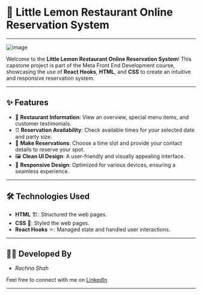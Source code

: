 



# 🍋 Little Lemon Restaurant Online Reservation System  
---

![image](https://github.com/user-attachments/assets/0949307e-d9ac-4c34-9e6c-45df9a09cd42)

Welcome to the **Little Lemon Restaurant Online Reservation System**! This capstone project is part of the Meta Front End Development course, showcasing the use of **React Hooks**, **HTML**, and **CSS** to create an intuitive and responsive reservation system.  

---

## ✨ Features  

- 🏪 **Restaurant Information**: View an overview, special menu items, and customer testimonials.  
- ⏰ **Reservation Availability**: Check available times for your selected date and party size.  
- 📅 **Make Reservations**: Choose a time slot and provide your contact details to reserve your spot.  
- 🖼️ **Clean UI Design**: A user-friendly and visually appealing interface.  
- 📱 **Responsive Design**: Optimized for various devices, ensuring a seamless experience.  

---

## 🛠️ Technologies Used  

- **HTML** 🏗️: Structured the web pages.  
- **CSS** 🎨: Styled the web pages.  
- **React Hooks** ⚛️: Managed state and handled user interactions.  




---

## 👩‍💻 Developed By  

- *Rachna Shah*

Feel free to connect with me on [LinkedIn](www.linkedin.com/in/shah-rachna)  

---

